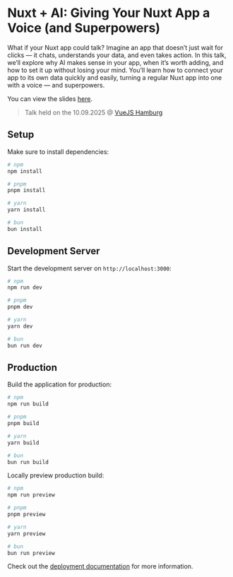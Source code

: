 # Nuxt + AI: Giving Your Nuxt App a Voice (and Superpowers)

What if your Nuxt app could talk? Imagine an app that doesn’t just wait for clicks — it chats, understands your data, and even takes action. In this talk, we’ll explore why AI makes sense in your app, when it’s worth adding, and how to set it up without losing your mind. You’ll learn how to connect your app to its own data quickly and easily, turning a regular Nuxt app into one with a voice — and superpowers.

You can view the slides [here](https://zoeykaiser.com/talks/nuxt-and-ai-slides-25.pdf).

> Talk held on the 10.09.2025 @ [VueJS Hamburg](https://www.meetup.com/de-DE/hamburg-vue-js-meetup/)

## Setup

Make sure to install dependencies:

```bash
# npm
npm install

# pnpm
pnpm install

# yarn
yarn install

# bun
bun install
```

## Development Server

Start the development server on `http://localhost:3000`:

```bash
# npm
npm run dev

# pnpm
pnpm dev

# yarn
yarn dev

# bun
bun run dev
```

## Production

Build the application for production:

```bash
# npm
npm run build

# pnpm
pnpm build

# yarn
yarn build

# bun
bun run build
```

Locally preview production build:

```bash
# npm
npm run preview

# pnpm
pnpm preview

# yarn
yarn preview

# bun
bun run preview
```

Check out the [deployment documentation](https://nuxt.com/docs/getting-started/deployment) for more information.
